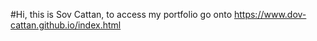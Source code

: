 #Hi, this is Sov Cattan, to access my portfolio go onto https://www.dov-cattan.github.io/index.html 
